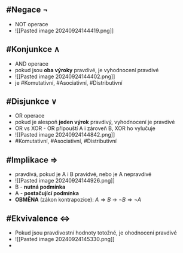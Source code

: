 ## #Negace $\neg$
- NOT operace
- ![[Pasted image 20240924144419.png]]
## #Konjunkce $\wedge$
- AND operace
- pokud jsou **oba výroky** pravdivé, je vyhodnocení pravdivé
- ![[Pasted image 20240924144402.png]]
- je #Komutativní, #Asociativní, #Distributivní
## #Disjunkce $\vee$
- OR operace
- pokud je alespoň **jeden výrok** pravdivý, vyhodnocení je pravdivé
- OR vs XOR - OR připouští A i zároveň B, XOR ho vylučuje
- ![[Pasted image 20240924144842.png]]
- #Komutativní, #Asociativní, #Distributivní
## #Implikace $\Rightarrow$

- pravdivá, pokud je A i B pravidvé, nebo je A nepravdivé
- ![[Pasted image 20240924144926.png]]
- B - **nutná podmínka**
- A - **postačující podmínka**
- **OBMĚNA** (zákon kontrapozice): $A \Rightarrow B$ -> $\neg B \Rightarrow \neg A$
## #Ekvivalence $\Leftrightarrow$
- Pokud jsou pravdivostní hodnoty totožné, je ohodnocení pravdivé
- ![[Pasted image 20240924145330.png]]
- 

